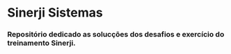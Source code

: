 # Sinerji Sistemas

### Repositório dedicado as solucções dos desafios e exercício do treinamento Sinerji.
